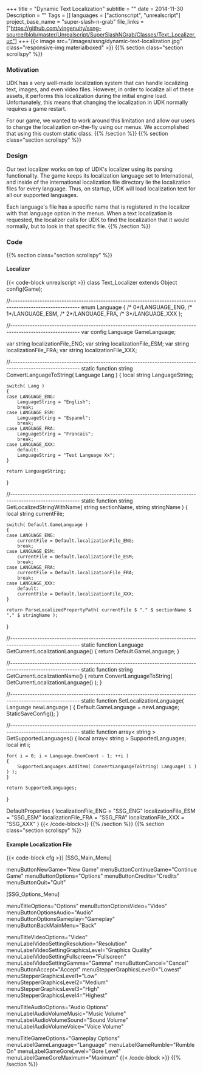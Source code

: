 +++
title = "Dynamic Text Localization"
subtitle = ""
date = 2014-11-30
Description = ""
Tags = []
languages = ["actionscript", "unrealscript"]
project_base_name = "super-slash-n-grab"
file_links = ["https://github.com/vingenuity/ssng-source/blob/master/Unrealscript/SuperSlashNGrab/Classes/Text_Localizer.uc"]
+++
{{< image src="/images/ssng/dynamic-text-localization.jpg" class="responsive-img materialboxed" >}}
{{% section class="section scrollspy" %}}
### Motivation
UDK has a very well-made localization system that can handle localizing text, images, and even video files. However, in order to localize all of these assets, it performs this localization during the initial engine load. Unfortunately, this means that changing the localization in UDK normally requires a game restart.

For our game, we wanted to work around this limitation and allow our users to change the localization on-the-fly using our menus. We accomplished that using this custom static class.
{{% /section %}}
{{% section class="section scrollspy" %}}
### Design
Our text localizer works on top of UDK's localizer using its parsing functionality. The game keeps its localization language set to International, and inside of the international localization file directory lie the localization files for every language. Thus, on startup, UDK will load localization text for all our supported languages. 

Each language's file has a specific name that is registered in the localizer with that language option in the menus. When a text localization is requested, the localizer calls for UDK to find the localization that it would normally, but to look in that specific file.
{{% /section %}}
### Code
{{% section class="section scrollspy" %}}
#### Localizer
{{< code-block unrealscript >}}
class Text_Localizer extends Object
	config(Game);

//----------------------------------------------------------------------------------------------------------
enum Language
{
    /* 0*/LANGUAGE_ENG,
    /* 1*/LANGUAGE_ESM,
    /* 2*/LANGUAGE_FRA,
    /* 3*/LANGUAGE_XXX
};

//----------------------------------------------------------------------------------------------------------
var config Language GameLanguage;

var string localizationFile_ENG;
var string localizationFile_ESM;
var string localizationFile_FRA;
var string localizationFile_XXX;


//----------------------------------------------------------------------------------------------------------
static function string ConvertLanguageToString( Language Lang )
{
    local string LanguageString;

    switch( Lang )
    {
    case LANGUAGE_ENG:
        LanguageString = "English";
        break;
    case LANGUAGE_ESM:
        LanguageString = "Espanol";
        break;
    case LANGUAGE_FRA:
        LanguageString = "Francais";
        break;
    case LANGUAGE_XXX:
        default:
        LanguageString = "Test Language Xx";
    }

    return LanguageString;
}

//----------------------------------------------------------------------------------------------------------
static function string GetLocalizedStringWithName( string sectionName, string stringName )
{
    local string currentFile;

    switch( Default.GameLanguage )
    {
    case LANGUAGE_ENG:
        currentFile = Default.localizationFile_ENG;
        break;
    case LANGUAGE_ESM:
        currentFile = Default.localizationFile_ESM;
        break;
    case LANGUAGE_FRA:
        currentFile = Default.localizationFile_FRA;
        break;
    case LANGUAGE_XXX:
        default:
        currentFile = Default.localizationFile_XXX;
    }

    return ParseLocalizedPropertyPath( currentFile $ "." $ sectionName $ "." $ stringName );
}

//----------------------------------------------------------------------------------------------------------
static function Language GetCurrentLocalizationLanguage()
{
    return Default.GameLanguage;
}

//----------------------------------------------------------------------------------------------------------
static function string GetCurrentLocalizationName()
{
    return ConvertLanguageToString( GetCurrentLocalizationLanguage() );
}

//----------------------------------------------------------------------------------------------------------
static function SetLocalizationLanguage( Language newLanguage )
{
	Default.GameLanguage = newLanguage;
	StaticSaveConfig();
}

//----------------------------------------------------------------------------------------------------------
static function array< string > GetSupportedLanguages()
{
    local array< string > SupportedLanguages;
    local int i;

    for( i = 0; i < Language.EnumCount - 1; ++i )
    {
        SupportedLanguages.AddItem( ConvertLanguageToString( Language( i ) ) );
    }

    return SupportedLanguages;
}

DefaultProperties
{
    localizationFile_ENG = "SSG_ENG"
    localizationFile_ESM = "SSG_ESM"
    localizationFile_FRA = "SSG_FRA"
    localizationFile_XXX = "SSG_XXX"
}
{{< /code-block>}}
{{% /section %}}
{{% section class="section scrollspy" %}}
#### Example Localization File
{{< code-block cfg >}}
[SSG_Main_Menu]

menuButtonNewGame="New Game"
menuButtonContinueGame="Continue Game"
menuButtonOptions="Options"
menuButtonCredits="Credits"
menuButtonQuit="Quit"


[SSG_Options_Menu]

menuTitleOptions="Options"
menuButtonOptionsVideo="Video"
menuButtonOptionsAudio="Audio"
menuButtonOptionsGameplay="Gameplay"
menuButtonBackMainMenu="Back"

menuTitleVideoOptions="Video"
menuLabelVideoSettingResolution="Resolution"
menuLabelVideoSettingGraphicsLevel="Graphics Quality"
menuLabelVideoSettingFullscreen="Fullscreen"
menuLabelVideoSettingGamma="Gamma"
menuButtonCancel="Cancel"
menuButtonAccept="Accept"
menuStepperGraphicsLevel0="Lowest"
menuStepperGraphicsLevel1="Low"
menuStepperGraphicsLevel2="Medium"
menuStepperGraphicsLevel3="High"
menuStepperGraphicsLevel4="Highest"

menuTitleAudioOptions="Audio Options"
menuLabelAudioVolumeMusic="Music Volume"
menuLabelAudioVolumeSound="Sound Volume"
menuLabelAudioVolumeVoice="Voice Volume"

menuTitleGameOptions="Gameplay Options"
menuLabelGameLanguage="Language"
menuLabelGameRumble="Rumble On"
menuLabelGameGoreLevel="Gore Level"
menuLabelGameGoreMaximum="Maximum"
{{< /code-block >}}
{{% /section %}}
